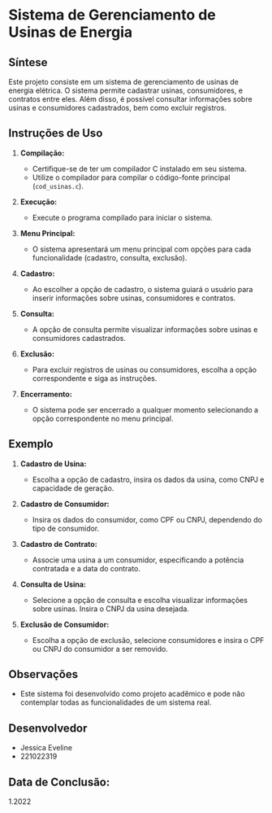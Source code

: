 # Sistema de Gerenciamento de Usinas de Energia

## Síntese

Este projeto consiste em um sistema de gerenciamento de usinas de energia elétrica. O sistema permite cadastrar usinas, consumidores, e contratos entre eles. Além disso, é possível consultar informações sobre usinas e consumidores cadastrados, bem como excluir registros.

## Instruções de Uso

1. **Compilação:**
   - Certifique-se de ter um compilador C instalado em seu sistema.
   - Utilize o compilador para compilar o código-fonte principal (`cod_usinas.c`).

2. **Execução:**
   - Execute o programa compilado para iniciar o sistema.

3. **Menu Principal:**
   - O sistema apresentará um menu principal com opções para cada funcionalidade (cadastro, consulta, exclusão).

4. **Cadastro:**
   - Ao escolher a opção de cadastro, o sistema guiará o usuário para inserir informações sobre usinas, consumidores e contratos.

5. **Consulta:**
   - A opção de consulta permite visualizar informações sobre usinas e consumidores cadastrados.

6. **Exclusão:**
   - Para excluir registros de usinas ou consumidores, escolha a opção correspondente e siga as instruções.

7. **Encerramento:**
   - O sistema pode ser encerrado a qualquer momento selecionando a opção correspondente no menu principal.

## Exemplo

1. **Cadastro de Usina:**
   - Escolha a opção de cadastro, insira os dados da usina, como CNPJ e capacidade de geração.

2. **Cadastro de Consumidor:**
   - Insira os dados do consumidor, como CPF ou CNPJ, dependendo do tipo de consumidor.

3. **Cadastro de Contrato:**
   - Associe uma usina a um consumidor, especificando a potência contratada e a data do contrato.

4. **Consulta de Usina:**
   - Selecione a opção de consulta e escolha visualizar informações sobre usinas. Insira o CNPJ da usina desejada.

5. **Exclusão de Consumidor:**
   - Escolha a opção de exclusão, selecione consumidores e insira o CPF ou CNPJ do consumidor a ser removido.

## Observações

- Este sistema foi desenvolvido como projeto acadêmico e pode não contemplar todas as funcionalidades de um sistema real.

## Desenvolvedor

- Jessica Eveline
- 221022319

## Data de Conclusão:
1.2022